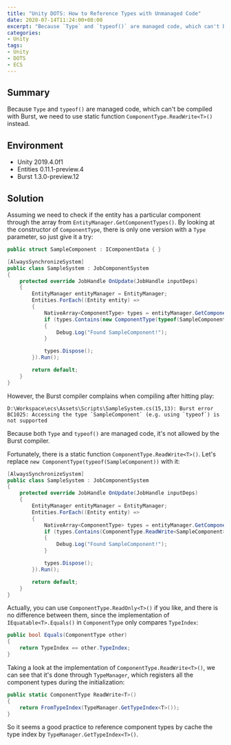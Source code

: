 ```yaml
---
title: "Unity DOTS: How to Reference Types with Unmanaged Code"
date: 2020-07-14T11:24:00+08:00
excerpt: "Because `Type` and `typeof()` are managed code, which can't be compiled with Burst, we need to use static function `ComponentType.ReadWrite<T>()` instead."
categories:
- Unity
tags:
- Unity
- DOTS
- ECS
---
```


## Summary

Because `Type` and `typeof()` are managed code, which can't be compiled with Burst, we need to use static function `ComponentType.ReadWrite<T>()` instead.

## Environment

- Unity 2019.4.0f1
- Entities 0.11.1-preview.4
- Burst 1.3.0-preview.12

## Solution

Assuming we need to check if the entity has a particular component through the array from `EntityManager.GetComponentTypes()`. By looking at the constructor of `ComponentType`, there is only one version with a `Type` parameter, so just give it a try:

```cs
public struct SampleComponent : IComponentData { }
```

```cs
[AlwaysSynchronizeSystem]
public class SampleSystem : JobComponentSystem
{
    protected override JobHandle OnUpdate(JobHandle inputDeps)
    {
        EntityManager entityManager = EntityManager;
        Entities.ForEach((Entity entity) =>
        {
            NativeArray<ComponentType> types = entityManager.GetComponentTypes(entity, Allocator.TempJob);
            if (types.Contains(new ComponentType(typeof(SampleComponent))))
            {
                Debug.Log("Found SampleComponent!");
            }

            types.Dispose();
        }).Run();

        return default;
    }
}
```

However, the Burst compiler complains when compiling after hitting play:

```
D:\Workspace\ecs\Assets\Scripts\SampleSystem.cs(15,13): Burst error BC1025: Accessing the type `SampleComponent` (e.g. using `typeof`) is not supported
```

Because both `Type` and `typeof()` are managed code, it's not allowed by the Burst compiler.

Fortunately, there is a static function `ComponentType.ReadWrite<T>()`. Let's replace `new ComponentType(typeof(SampleComponent))` with it:

```cs
[AlwaysSynchronizeSystem]
public class SampleSystem : JobComponentSystem
{
    protected override JobHandle OnUpdate(JobHandle inputDeps)
    {
        EntityManager entityManager = EntityManager;
        Entities.ForEach((Entity entity) =>
        {
            NativeArray<ComponentType> types = entityManager.GetComponentTypes(entity, Allocator.TempJob);
            if (types.Contains(ComponentType.ReadWrite<SampleComponent>()))
            {
                Debug.Log("Found SampleComponent!");
            }

            types.Dispose();
        }).Run();

        return default;
    }
}
```

Actually, you can use `ComponentType.ReadOnly<T>()` if you like, and there is no difference between them, since the implementation of `IEquatable<T>.Equals()` in `ComponentType` only compares `TypeIndex`:

```cs
public bool Equals(ComponentType other)
{
    return TypeIndex == other.TypeIndex;
}
```

Taking a look at the implementation of `ComponentType.ReadWrite<T>()`, we can see that it's done through `TypeManager`, which registers all the component types during the initialization:

```cs
public static ComponentType ReadWrite<T>()
{
    return FromTypeIndex(TypeManager.GetTypeIndex<T>());
}
```

So it seems a good practice to reference component types by cache the type index by `TypeManager.GetTypeIndex<T>()`.